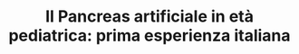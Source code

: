 ---
title: "Il Pancreas artificiale in età pediatrica: prima esperienza italiana"
authors: "F. Boscari, S. Del Favero, M. Messori, I. Rabbone, R. Bonfanti, A. Sabbion, D. Iafusco, R. Schiaffini, R. Visentin, R. Calore, Y. Leal, S. Galasso, A. Galderisi, V. Vallone, F. Di Palma, E. Losiouk, G. Lanzola, D. Tinti, A. Rigamonti, M. Marigliano, A. Zanfardino, N. Rapini, A. Avogaro, D. Chernavvsky, L. Magni, C. Cobelli, D. Bruttomesso."
venue: "Giornale Italiano di Diabetologia e Metabolismo"
type: "journal"
year: 2016
volume: "36(3)"
pages: "125-133"
--- 